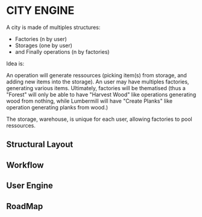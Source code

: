 # CITY ENGINE

A city is made of multiples structures: 

* Factories (n by user)
* Storages (one by user)
* and Finally operations (n by factories)

Idea is: 

An operation will generate ressources (picking item(s) from storage, and adding new items into the storage).
An user may have multiples factories, generating various items. Ultimately, factories will be thematised (thus a "Forest" will only be able to have "Harvest Wood" like operations generating wood from nothing, while Lumbermill will have "Create Planks" like operation generating planks from wood.)

The storage, warehouse, is unique for each user, allowing factories to pool ressources.

## Structural Layout

## Workflow

## User Engine

## RoadMap